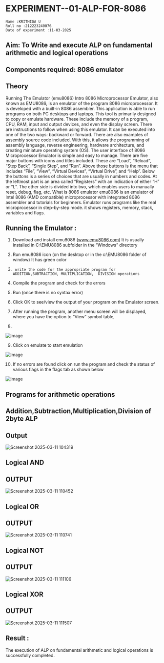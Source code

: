 # EXPERIMENT--01-ALP-FOR-8086
```
Name :KRITHIGA U
Roll no :212223240076
Date of experiment :11-03-2025
```




## Aim: To Write and execute ALP on fundamental arithmetic and logical operations
## Components required: 8086  emulator 
## Theory 
Running The Emulator (emu8086) Intro 8086 Microprocessor Emulator, also known as EMU8086, is an emulator of the program 8086 microprocessor. It is developed with a built-in 8086 assembler. This application is able to run programs on both PC desktops and laptops. This tool is primarily designed to copy or emulate hardware. These include the memory of a program, CPU, RAM, input and output devices, and even the display screen. There are instructions to follow when using this emulator. It can be executed into one of the two ways: backward or forward. There are also examples of assembly source code included. With this, it allows the programming of assembly language, reverse engineering, hardware architecture, and creating miniature operating system (OS). The user interface of 8086 Microprocessor Emulator is simple and easy to manage. There are five major buttons with icons and titles included. These are “Load”, “Reload”, “Step Back”, “Single Step”, and “Run”. Above those buttons is the menu that includes “File”, “View”, “Virtual Devices”, “Virtual Drive”, and “Help”. Below the buttons is a series of choices that are usually in numbers and codes. At the leftmost part is an area called “Registers” with an indication of either “H” or “L”. The other side is divided into two, which enables users to manually reset, debug, flag, etc. What is 8086 emulator emu8086 is an emulator of Intel 8086 (AMD compatible) microprocessor with integrated 8086 assembler and tutorials for beginners. Emulator runs programs like the real microprocessor in step-by-step mode. it shows registers, memory, stack, variables and flags.


 ## Running the Emulator :
1.	Download and install emu8086 (www.emu8086.com) It is usually installed in C:\EMU8086 subfolder in the “Windows” directory
2.	  Run  emu8086 icon (on the desktop or in the c:\EMU8086 folder of window) It has green color 
 
 
3.		write the code for the appropriate program for ADDITION,SUBTRACTION, MULTIPLICATION,  DIVISION operations 

4.	 Compile the program and check for the errors 
5.	Run (once there is no syntax error) 

6.	Click OK to see/view the output of your program on the Emulator screen. 


7.	After running the program, another menu screen will be displayed, where you have the option to “View” symbol table,
8.	 


![image](https://user-images.githubusercontent.com/36288975/189273263-d65baae9-4b8f-4723-afb3-c0ffa4052b04.png)











9.	Click on emulate to start emulation 








![image](https://user-images.githubusercontent.com/36288975/189273273-9bb36ec1-e2e8-4892-8d35-37707332bfdc.png)








10.	If no errors are found click on run the program and check the status of various flags in the flags tab as shown below 






![image](https://user-images.githubusercontent.com/36288975/189273277-113a2a33-4a40-4ff8-95a5-ecd3a1f504fe.png)







## Programs for arithmetic  operations

## Addition,Subtraction,Multiplication,Division  of 2byte ALP

## Output  

![Screenshot 2025-03-11 104319](https://github.com/user-attachments/assets/d77d5120-dd43-4fc9-92b0-1056f8e968f7)

## Logical AND
## OUTPUT

![Screenshot 2025-03-11 110452](https://github.com/user-attachments/assets/f7538ce5-2549-4c89-89a1-1005136335d4)

## Logical OR
## OUTPUT

![Screenshot 2025-03-11 110741](https://github.com/user-attachments/assets/7611c6d2-4bee-4cdb-9b1c-952da512cac9)

## Logical NOT
## OUTPUT

![Screenshot 2025-03-11 111106](https://github.com/user-attachments/assets/72f9d94c-e782-4667-8eed-3c543e9bbb8e)

## Logical XOR
## OUTPUT

![Screenshot 2025-03-11 111507](https://github.com/user-attachments/assets/52aa1b73-fc0a-4493-ab5c-5e71e912fcd3)


## Result :
The execution of ALP on fundamental arithmetic and logical operations is successfully completed.
